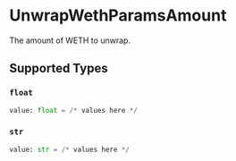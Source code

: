 # UnwrapWethParamsAmount

The amount of WETH to unwrap.


## Supported Types

### `float`

```python
value: float = /* values here */
```

### `str`

```python
value: str = /* values here */
```


